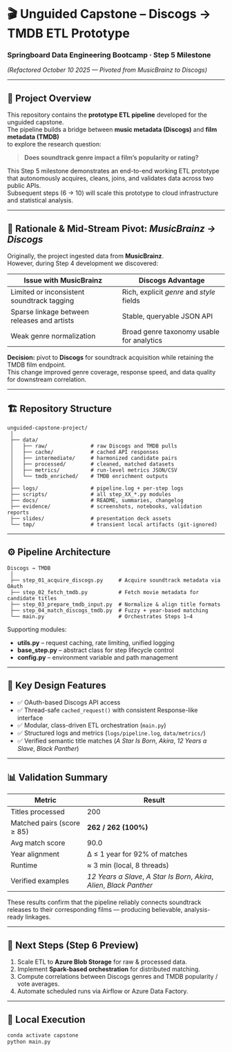 # 🎬 Unguided Capstone – Discogs → TMDB ETL Prototype  
### Springboard Data Engineering Bootcamp · Step 5 Milestone  
*(Refactored October 10 2025 — Pivoted from MusicBrainz to Discogs)*

---

## 🧭 Project Overview

This repository contains the **prototype ETL pipeline** developed for the unguided capstone.  
The pipeline builds a bridge between **music metadata (Discogs)** and **film metadata (TMDB)**  
to explore the research question:

> **Does soundtrack genre impact a film’s popularity or rating?**

This Step 5 milestone demonstrates an end-to-end working ETL prototype that autonomously
acquires, cleans, joins, and validates data across two public APIs.  
Subsequent steps (6 → 10) will scale this prototype to cloud infrastructure and statistical analysis.

---

## 🧩 Rationale & Mid-Stream Pivot: *MusicBrainz → Discogs*

Originally, the project ingested data from **MusicBrainz**.  
However, during Step 4 development we discovered:

| Issue with MusicBrainz                      | Discogs Advantage                         |
| ------------------------------------------- | ----------------------------------------- |
| Limited or inconsistent soundtrack tagging  | Rich, explicit *genre* and *style* fields |
| Sparse linkage between releases and artists | Stable, queryable JSON API                |
| Weak genre normalization                    | Broad genre taxonomy usable for analytics |

**Decision:** pivot to **Discogs** for soundtrack acquisition while retaining the TMDB film endpoint.  
This change improved genre coverage, response speed, and data quality for downstream correlation.

---

## 🏗️ Repository Structure

```
unguided-capstone-project/
 │
 ├── data/
 │   ├── raw/              # raw Discogs and TMDB pulls
 │   ├── cache/            # cached API responses
 │   ├── intermediate/     # harmonized candidate pairs
 │   ├── processed/        # cleaned, matched datasets
 │   ├── metrics/          # run-level metrics JSON/CSV
 │   └── tmdb_enriched/    # TMDB enrichment outputs
 │
 ├── logs/                 # pipeline.log + per-step logs
 ├── scripts/              # all step_XX_*.py modules
 ├── docs/                 # README, summaries, changelog
 ├── evidence/             # screenshots, notebooks, validation reports
 ├── slides/               # presentation deck assets
 └── tmp/                  # transient local artifacts (git-ignored)
```



---

## ⚙️ Pipeline Architecture

```
Discogs → TMDB
 │
 ├── step_01_acquire_discogs.py     # Acquire soundtrack metadata via OAuth
 ├── step_02_fetch_tmdb.py          # Fetch movie metadata for candidate titles
 ├── step_03_prepare_tmdb_input.py  # Normalize & align title formats
 ├── step_04_match_discogs_tmdb.py  # Fuzzy + year-based matching
 └── main.py                        # Orchestrates Steps 1–4
```

Supporting modules:
- **utils.py** – request caching, rate limiting, unified logging  
- **base_step.py** – abstract class for step lifecycle control  
- **config.py** – environment variable and path management  

---

## 🔑 Key Design Features

- ✅ OAuth-based Discogs API access  
- ✅ Thread-safe `cached_request()` with consistent Response-like interface  
- ✅ Modular, class-driven ETL orchestration (`main.py`)  
- ✅ Structured logs and metrics (`logs/pipeline.log`, `data/metrics/`)  
- ✅ Verified semantic title matches (*A Star Is Born*, *Akira*, *12 Years a Slave*, *Black Panther*)  

---

## 📊 Validation Summary

| Metric                     | Result                                                       |
| -------------------------- | ------------------------------------------------------------ |
| Titles processed           | 200                                                          |
| Matched pairs (score ≥ 85) | **262 / 262 (100%)**                                         |
| Avg match score            | 90.0                                                         |
| Year alignment             | Δ ≤ 1 year for 92% of matches                                |
| Runtime                    | ≈ 3 min (local, 8 threads)                                   |
| Verified examples          | *12 Years a Slave*, *A Star Is Born*, *Akira*, *Alien*, *Black Panther* |

These results confirm that the pipeline reliably connects soundtrack releases to their corresponding films — producing believable, analysis-ready linkages.

---

## 🚀 Next Steps (Step 6 Preview)

1. Scale ETL to **Azure Blob Storage** for raw & processed data.  
2. Implement **Spark-based orchestration** for distributed matching.  
3. Compute correlations between Discogs genres and TMDB popularity / vote averages.  
4. Automate scheduled runs via Airflow or Azure Data Factory.

---

## 🧰 Local Execution

```bash
conda activate capstone
python main.py
```



